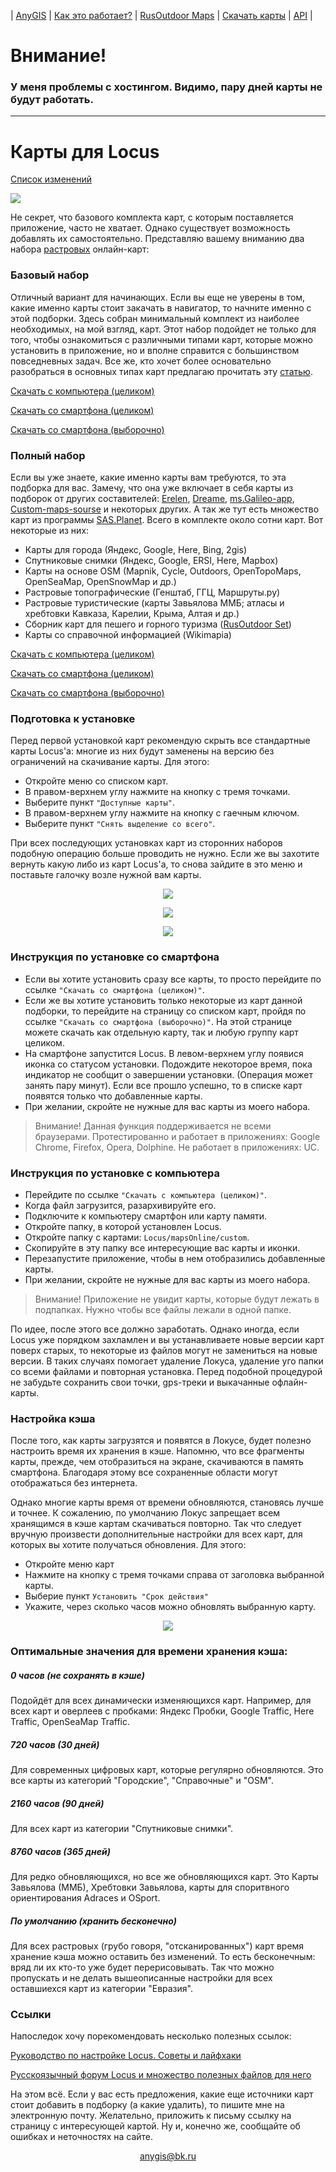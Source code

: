| [AnyGIS][01] | [Как это работает?][02] | [RusOutdoor Maps][03] | [Скачать карты][04] | [API][05] |


[01]: https://nnngrach.github.io/AnyGIS_maps/index
[02]: https://nnngrach.github.io/AnyGIS_maps/Web/Html/Description_ru
[03]: https://nnngrach.github.io/AnyGIS_maps/Web/Html/RusOutdoor_ru
[04]: https://nnngrach.github.io/AnyGIS_maps/Web/Html/DownloadPage_ru
[05]: https://nnngrach.github.io/AnyGIS_maps/Web/Html/Api_ru
[07]: https://nnngrach.github.io/AnyGIS_maps/Web/Html/Vektor_and_raster_ru


# Внимание!

### У меня проблемы с хостингом. Видимо, пару дней карты не будут работать. 

***


# Карты для Locus

[Список изменений][16]

[16]: https://nnngrach.github.io/AnyGIS_maps/Web/Html/Changelog_ru

![](https://nnngrach.github.io/AnyGIS_maps/Web/Img/4mapsLocus.png)



Не секрет, что базового комплекта карт, с которым поставляется приложение, часто не хватает. Однако существует возможность добавлять их самостоятельно. Представляю вашему вниманию два набора [растровых][07] онлайн-карт:

### Базовый набор
Отличный вариант для начинающих. Если вы еще не уверены в том, какие именно карты стоит закачать в навигатор, то начните именно с этой подборки. Здесь собран минимальный комплект из наиболее необходимых, на мой взгляд, карт.  Этот набор подойдет не только для того, чтобы ознакомиться с различными типами карт, которые можно установить в приложение, но и вполне справится с большинством повседневных задач. Все же, кто хочет более основательно разобраться в основных типах карт предлагаю прочитать эту [статью][1].

[Скачать с компьютера (целиком)][3]

[Скачать со смартфона (целиком)][2]

[Скачать со смартфона (выборочно)][0]


[1]: https://shuriktravel.ru/maps/

[2]: locus-actions://https/raw.githubusercontent.com/nnngrach/AnyGIS_maps/master/Locus_online_maps/Installers_ru/AnyGIS_short_set.xml

[3]: https://github.com/nnngrach/AnyGIS_maps/raw/master/Locus_online_maps/Zip/Maps_short_ru.zip

[0]: https://nnngrach.github.io/AnyGIS_maps/Web/Html/Download/Locus_Maps_Short_ru



### Полный набор
Если вы уже знаете, какие именно карты вам требуются, то эта подборка для вас. Замечу, что она уже включает в себя карты из подборок от других составителей: [Erelen][6], [Dreame][7], [ms.Galileo-app][8], [Custom-maps-sourse][9] и некоторых других. А так же тут есть множество карт из программы [SAS.Planet][10]. Всего в комплекте около сотни карт. Вот некоторые из них:

- Карты для города (Яндекс, Google, Here, Bing, 2gis)
- Спутниковые снимки (Яндекс, Google, ERSI, Here, Mapbox) 
- Карты на основе OSM (Mapnik, Cycle, Outdoors, OpenTopoMaps, OpenSeaMap, OpenSnowMap и др.)
- Растровые топографические (Генштаб, ГГЦ, Маршруты.ру)
- Растровые туристические (карты Завьялова ММБ; атласы и хребтовки Кавказа, Карелии, Крыма, Алтая и др.)
- Сборник карт для пешего и горного туризма ([RusOutdoor Set][5])
- Карты со справочной информацией (Wikimapia)

[Скачать с компьютера (целиком)][11]

[Скачать со смартфона (целиком)][12]

[Скачать со смартфона (выборочно)][13]


[5]: https://github.com/nnngrach/AnyGIS_maps/tree/master/Experimantal_area
[6]: https://melda.ru/locus/maps/
[7]: http://4pda.ru/forum/index.php?showtopic=210573&st=3060#entry52768866
[8]: https://ms.galileo-app.com/
[9]: https://custom-map-source.appspot.com/
[10]: http://www.sasgis.org/

[11]: https://github.com/nnngrach/AnyGIS_maps/raw/master/Locus_online_maps/Zip/Maps_full_ru.zip

[12]: locus-actions://https/raw.githubusercontent.com/nnngrach/AnyGIS_maps/master/Locus_online_maps/Installers_ru/AnyGIS_full_set.xml

[13]: https://nnngrach.github.io/AnyGIS_maps/Web/Html/Download/Locus_Maps_Full_ru


### Подготовка к установке

Перед первой установкой карт рекомендую скрыть все стандартные карты Locus'a: многие из них будут заменены на версию без ограничений на скачивание карты. Для этого:

* Откройте меню со списком карт.
* В правом-верхнем углу нажмите на кнопку с тремя точками.
* Выберите пункт `"Доступные карты"`.
* В правом-верхнем углу нажмите на кнопку с гаечным ключом.
* Выберите пункт `"Снять выделение со всего"`.

При всех последующих установках карт из сторонних наборов подобную операцию больше проводить не нужно. Если же вы захотите вернуть какую либо из карт Locus'а, то снова зайдите в это меню и поставьте галочку возле нужной вам карты.

<p align="center">
<img src="https://docs.locusmap.eu/lib/exe/fetch.php?media=manual:user_guide:mapsmanager2.png"/>
</p>

<p align="center">
<img src="https://docs.locusmap.eu/lib/exe/fetch.php?media=manual:user_guide:mapsmanager9.png"/>
</p>

<p align="center">
<img src="https://docs.locusmap.eu/lib/exe/fetch.php?media=manual:user_guide:mapsmanager10.png"/>
</p>




### Инструкция по установке со смартфона
* Если вы хотите установить сразу все карты, то просто перейдите по ссылке `"Скачать со смартфона (целиком)"`. 
* Если же вы хотите установить только некоторые из карт данной подборки, то перейдите на страницу со списком карт, пройдя по ссылке `"Скачать со смартфона (выборочно)"`. На этой странице можете скачать как отдельную карту, так и любую группу карт целиком.
* На смартфоне запустится Locus. В левом-верхнем углу появися иконка со статусом установки. Подождите некоторое время, пока индикатор не сообщит о завершении установки. (Операция может занять пару минут). Если все прошло успешно, то в списке карт появятся только что добавленные карты.
* При желании, скройте не нужные для вас карты из моего набора.

> Внимание! Данная функция поддерживается не всеми браузерами. Протестированно и работает в приложениях: Google Chrome, Firefox, Opera, Dolphine. Не работает в приложениях: UC.




### Инструкция по установке с компьютера
* Перейдите по ссылке `"Скачать с компьютера (целиком)"`.
* Когда файл загрузится, разархивируйте его. 
* Подключите к компьютеру смартфон или карту памяти.
* Откройте папку, в которой установлен Locus.
* Откройте папку с картами: `Locus/mapsOnline/custom`.
* Скопируйте в эту папку все интересующие вас карты и иконки.
* Перезапустите приложение, чтобы в нем отобразились добавленные карты.
* При желании, скройте не нужные для вас карты из моего набора.

> Внимание! Приложение не увидит карты, которые будут лежать в подпапках. Нужно чтобы все файлы лежали в одной папке.

По идее, после этого все должно заработать. Однако иногда, если Locus уже порядком захламлен и вы устанавливаете новые версии карт поверх старых, то некоторые из файлов могут не замениться на новые версии. В таких случаях помогает удаление Локуса, удаление уго папки со всеми файлами и повторная установка. Перед подобной процедурой не забудьте сохранить свои точки, gps-треки и выкачанные офлайн-карты.

 

### Настройка кэша
После того, как карты загрузятся и появятся в Локусе, будет полезно настроить время их хранения в кэше. Напомню, что все фрагменты карты, прежде, чем отобразиться на экране, скачиваются в память смартфона. Благодаря этому все сохраненные области могут отображаться без интернета.

Однако многие карты время от времени обновляются, становясь лучше и точнее. К сожалению, по умолчанию Локус запрещает всем хранящимся в кэше картам скачиваться повторно. Так что следует вручную произвести дополнительные настройки для всех карт, для которых вы хотите получаться обновления. Для этого:

* Откройте меню карт
* Нажмите на кнопку с тремя точками справа от заголовка выбранной карты.
* Выберие пункт `Установить "Срок действия"`
* Укажите, через сколько часов можно обновлять выбранную карту.

<p align="center">
<img src="https://docs.locusmap.eu/lib/exe/fetch.php?media=manual:user_guide:mapsmanager.png"/>
</p>



### Оптимальные значения для времени хранения кэша:

##### 0 часов  (не сохранять в кэше)

Подойдёт для всех динамически изменяющихся карт. Например, для всех карт и оверлеев с пробками: Яндекс Пробки, Google Traffic, Here Traffic, OpenSeaMap Traffic.

##### 720 часов  (30 дней)

Для современных цифровых карт, которые регулярно обновляются. Это все карты из категорий "Городские", "Справочные" и "OSM".

##### 2160 часов  (90 дней)

Для всех карт из категории "Спутниковые снимки". 

##### 8760 часов  (365 дней)

Для редко обновляющихся, но все же обновляющихся карт. Это Карты Завьялова (ММБ), Хребтовки Завьялова, карты для споритвного ориентирования Adraces и OSport.

##### По умолчанию  (хранить бесконечно)

Для всех растровых (грубо говоря, "отсканированных") карт время хранение кэша можно оставить без изменений. То есть бесконечным: вряд ли их кто-то уже будет перерисовывать. Так что можно пропускать и не делать вышеописанные настройки для всех оставшиехся карт из категории "Евразия". 





### Ссылки

Напоследок хочу порекомендовать несколько полезных ссылок:

[Руководство по настройке Locus. Советы и лайфхаки][14]

[Русскоязычный форум Locus и множество полезных файлов для него][15]

[14]: https://shuriktravel.ru/locusmap_firststep/

[15]: http://4pda.ru/forum/index.php?showtopic=210573

На этом всё. Если у вас есть предложения, какие еще источники карт стоит добавить в подборку (а какие удалить), то пишите мне на электронную почту. Желательно, приложить к письму ссылку на страницу с интересующей картой. Ну и, конечно же, сообщайте об ошибках и неточностях на сайте.


<p align="center">
<a href="mailto:anygis@bk.ru">anygis@bk.ru</a> 
</p>

